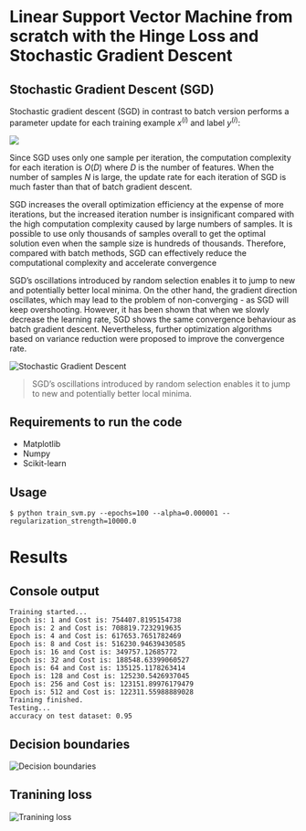 # Linear Support Vector Machine from scratch with the Hinge Loss and Stochastic Gradient Descent

## Stochastic Gradient Descent (SGD)

Stochastic gradient descent (SGD) in contrast to batch version performs a parameter update for each training example $x^{(i)}$ and label $y^{(i)}$:

<img src="https://render.githubusercontent.com/render/math?math=\theta = \theta - \eta*\nabla L(y^i, f(x^i, \theta))">

Since SGD uses only one sample per iteration, the computation complexity for each iteration is $O(D)$ where $D$ is the number of features. When the number of samples $N$ is large, the update rate for each iteration of SGD is much faster than that of batch gradient descent.

SGD increases the overall optimization efficiency at the expense of more iterations, but the increased iteration number is insignificant compared with the high computation complexity caused by large numbers of samples. It is possible to use only thousands of samples overall to get the optimal solution even when the sample size is hundreds of thousands. Therefore, compared with batch methods, SGD can effectively reduce the computational complexity and accelerate convergence

SGD’s oscillations introduced by random selection enables it to jump to new and potentially better local minima. On the other hand, the gradient direction oscillates, which may lead to the problem of non-converging - as SGD will keep overshooting. However, it has been shown that when we slowly decrease the learning rate, SGD shows the same convergence behaviour as batch gradient descent. Nevertheless, further optimization algorithms based on variance reduction were proposed to improve the convergence rate.

![Stochastic Gradient Descent](sgd_animation.gif)

> SGD’s oscillations introduced by random selection enables it to jump to new and potentially better local minima.


## Requirements to run the code

* Matplotlib
* Numpy
* Scikit-learn

## Usage

```$ python train_svm.py --epochs=100 --alpha=0.000001 --regularization_strength=10000.0```

# Results

## Console output

```
Training started...
Epoch is: 1 and Cost is: 754407.8195154738
Epoch is: 2 and Cost is: 708819.7232919635
Epoch is: 4 and Cost is: 617653.7651782469
Epoch is: 8 and Cost is: 516230.94639430585
Epoch is: 16 and Cost is: 349757.12685772
Epoch is: 32 and Cost is: 188548.63399060527
Epoch is: 64 and Cost is: 135125.1178263414
Epoch is: 128 and Cost is: 125230.5426937045
Epoch is: 256 and Cost is: 123151.89976179479
Epoch is: 512 and Cost is: 122311.55988889028
Training finished.
Testing...
accuracy on test dataset: 0.95
```
## Decision boundaries

![Decision boundaries](decision_boundaries.png)

## Tranining loss

![Tranining loss](loss.png)
